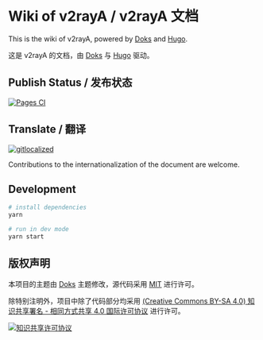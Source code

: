 # Wiki of v2rayA / v2rayA 文档

This is the wiki of v2rayA, powered by [Doks](https://getdoks.org/) and [Hugo](https://gohugo.io/).

这是 v2rayA 的文档，由 [Doks](https://getdoks.org/) 与 [Hugo](https://gohugo.io/) 驱动。

## Publish Status / 发布状态

[![Pages CI](https://github.com/v2rayA/v2raya.github.io/actions/workflows/build.yml/badge.svg)](https://github.com/v2rayA/v2raya.github.io/actions/workflows/build.yml)

## Translate / 翻译

[![gitlocalized ](https://gitlocalize.com/repo/6381/en/badge.svg)](https://gitlocalize.com/repo/6381/en?utm_source=badge)

Contributions to the internationalization of the document are welcome. 

## Development

```bash
# install dependencies
yarn

# run in dev mode
yarn start
```

## 版权声明

本项目的主题由 [Doks](https://getdoks.org/) 主题修改，源代码采用 [MIT](./themes/LICENSE) 进行许可。


除特别注明外，项目中除了代码部分均采用 [(Creative Commons BY-SA 4.0) 知识共享署名 - 相同方式共享 4.0 国际许可协议][cc-url] 进行许可。

[![知识共享许可协议][cc-img]][cc-url]

[cc-url]: https://creativecommons.org/licenses/by-sa/4.0/

[cc-img]: https://i.creativecommons.org/l/by-sa/4.0/88x31.png
